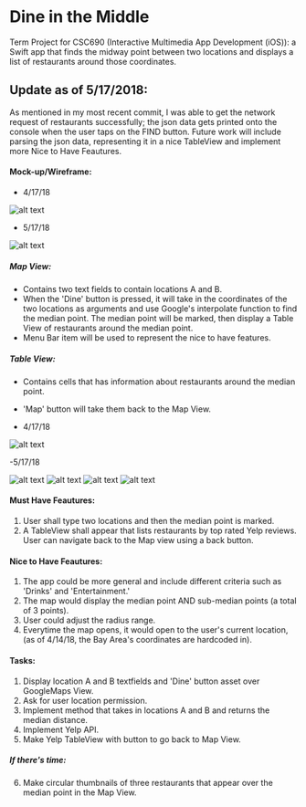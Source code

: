 # Dine in the Middle
Term Project for CSC690 (Interactive Multimedia App Development (iOS)): a Swift app that finds the midway point between two locations and displays a list of restaurants around those coordinates.

## Update as of 5/17/2018:
As mentioned in my most recent commit, I was able to get the network request of restaurants successfully; the json data gets printed onto the console when the user taps on the FIND button. Future work will include parsing the json data, representing it in a nice TableView and implement more Nice to Have Feautures.

#### Mock-up/Wireframe:
- 4/17/18

![alt text](https://preview.ibb.co/fttWsS/IMG_4917.jpg)

- 5/17/18

![alt text](https://image.ibb.co/dKEu0d/i_OSWireframe51718.png)

##### Map View:
- Contains two text fields to contain locations A and B.
- When the 'Dine' button is pressed, it will take in the coordinates of the two locations as arguments and use Google's interpolate function to find the median point. The median point will be marked, then display a Table View of restaurants around the median point.
- Menu Bar item will be used to represent the nice to have features.
##### Table View:
- Contains cells that has information about restaurants around the median point.
- 'Map' button will take them back to the Map View.

- 4/17/18

![alt text](https://image.ibb.co/iT47z7/Screen_Shot_2018_04_17_at_1_13_24_PM.png)

-5/17/18

![alt text](https://image.ibb.co/d7aZ0d/i_OSDemo517181.png)
![alt text](https://image.ibb.co/dCEzYy/i_OSDemo517182.png)
![alt text](https://image.ibb.co/bOuoRJ/i_OSDemo517183.png)
![alt text](https://image.ibb.co/cyc8RJ/i_OSDemo517184.png)

#### Must Have Feautures:
1) User shall type two locations and then the median point is marked.
2) A TableView shall appear that lists restaurants by top rated Yelp reviews. User can navigate back to the Map view using a back button.

#### Nice to Have Feautures:
1) The app could be more general and include different criteria such as 'Drinks' and 'Entertainment.'
2) The map would display the median point AND sub-median points (a total of 3 points).
3) User could adjust the radius range.
4) Everytime the map opens, it would open to the user's current location, (as of 4/14/18, the Bay Area's coordinates are hardcoded in).

#### Tasks:
1) Display location A and B textfields and 'Dine' button asset over GoogleMaps View.
2) Ask for user location permission.
3) Implement method that takes in locations A and B and returns the median distance.
4) Implement Yelp API.
5) Make Yelp TableView with button to go back to Map View.
##### If there's time:
6) Make circular thumbnails of three restaurants that appear over the median point in the Map View.
